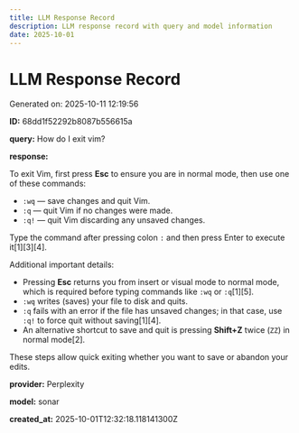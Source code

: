 ```yaml
---
title: LLM Response Record
description: LLM response record with query and model information
date: 2025-10-01
---
```


# LLM Response Record

Generated on: 2025-10-11 12:19:56

**ID:** 68dd1f52292b8087b556615a

**query:** How do I exit vim?

**response:**

To exit Vim, first press **Esc** to ensure you are in normal mode, then use one of these commands:

- `:wq` — save changes and quit Vim.
- `:q` — quit Vim if no changes were made.
- `:q!` — quit Vim discarding any unsaved changes.

Type the command after pressing colon `:` and then press Enter to execute it[1][3][4].

Additional important details:
- Pressing **Esc** returns you from insert or visual mode to normal mode, which is required before typing commands like `:wq` or `:q`[1][5].
- `:wq` writes (saves) your file to disk and quits.
- `:q` fails with an error if the file has unsaved changes; in that case, use `:q!` to force quit without saving[1][4].
- An alternative shortcut to save and quit is pressing **Shift+Z** twice (`ZZ`) in normal mode[2].

These steps allow quick exiting whether you want to save or abandon your edits.

**provider:** Perplexity

**model:** sonar

**created_at:** 2025-10-01T12:32:18.118141300Z


